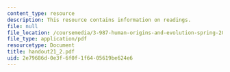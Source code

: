 ```yaml
---
content_type: resource
description: This resource contains information on readings.
file: null
file_location: /coursemedia/3-987-human-origins-and-evolution-spring-2006/2e79686d0e3f6f0f1f6405619be624e6_handout21_2.pdf
file_type: application/pdf
resourcetype: Document
title: handout21_2.pdf
uid: 2e79686d-0e3f-6f0f-1f64-05619be624e6
---
```

